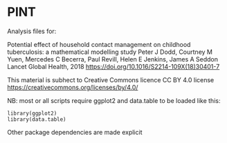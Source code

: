 # PINT

Analysis files for:

Potential effect of household contact management on childhood tuberculosis: a mathematical modelling study
Peter J Dodd, Courtney M Yuen, Mercedes C Becerra, Paul Revill, Helen E Jenkins, James A Seddon
Lancet Global Health, 2018
https://doi.org/10.1016/S2214-109X(18)30401-7

This material is subhect to Creative Commons licence CC BY 4.0 license https://creativecommons.org/licenses/by/4.0/

NB: most or all scripts require ggplot2 and data.table to be loaded like this:

```
library(ggplot2)
library(data.table)
```

Other package dependencies are made explicit
